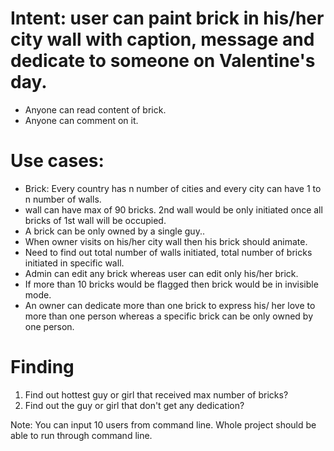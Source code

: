 # Intent: user can paint brick in his/her city wall with caption, message and dedicate to someone on Valentine's day.

- Anyone can read content of brick.
- Anyone can comment on it.

# Use cases:

- Brick: Every country has n number of cities and every city can have 1 to n number of walls.
- wall can have max of 90 bricks. 2nd wall would be only initiated once all bricks of 1st wall will be occupied.
- A brick can be only owned by a single guy..
- When owner visits on his/her city wall then his brick should animate.
- Need to find out total number of walls initiated, total number of bricks initiated in specific wall.
- Admin can edit any brick whereas user can edit only his/her brick.
- If more than 10 bricks would be flagged then brick would be in invisible mode.
- An owner can dedicate more than one brick to express his/ her love to more than one person whereas a specific brick can be only owned by one person.

# Finding

1. Find out hottest guy or girl that received max number of bricks?
2. Find out the guy or girl that don't get any dedication?

Note: You can input 10 users from command line. Whole project should be able to run through command line.